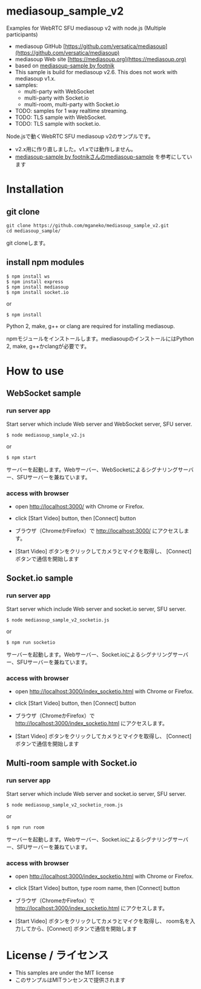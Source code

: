 # mediasoup_sample_v2
Examples for WebRTC SFU mediasoup v2 with node.js (Multiple participants)

* mediasoup GitHub [https://github.com/versatica/mediasoup](https://github.com/versatica/mediasoup)
* mediasoup Web site [https://mediasoup.org](https://mediasoup.org)
* based on [mediasoup-sample by footnik](https://github.com/footniko/mediasoup-sample)
* This sample is build for mediasoup v2.6. This does not work with mediasoup v1.x.
* samples:
  * multi-party with WebSocket
  * multi-party with Socket.io
  * multi-room, multi-party with Socket.io
* TODO: samples for 1 way realtime streaming. 
* TODO: TLS sample with WebSocket. 
* TODO: TLS sample with socket.io.

Node.jsで動くWebRTC SFU mediasoup v2のサンプルです。

* v2.x用に作り直しました。v1.xでは動作しません。
* [mediasoup-sample by footnikさんのmediasoup-sample](https://github.com/footniko/mediasoup-sample) を参考にしています



# Installation

## git clone
```
git clone https://github.com/mganeko/mediasoup_sample_v2.git
cd mediasoup_sample/
```
git cloneします。

## install npm modules

```
$ npm install ws
$ npm install express
$ npm install mediasoup
$ npm install socket.io
```
or
```
$ npm install
```

Python 2, make, g++ or clang are required for installing mediasoup.

npmモジュールをインストールします。mediasoupのインストールにはPython 2, make, g++かclangが必要です。


# How to use

## WebSocket sample

### run server app

Start server which include Web server and WebSocket server, SFU server.

```
$ node mediasoup_sample_v2.js
```
or
```
$ npm start
```

サーバーを起動します。Webサーバー、WebSocketによるシグナリングサーバー、SFUサーバーを兼ねています。


### access with browser

* open [http://localhost:3000/](http://localhost:3000/) with Chrome or Firefox.
* click [Start Video] button, then [Connect] button

* ブラウザ（ChromeかFirefox）で [http://localhost:3000/](http://localhost:3000/) にアクセスします。
* [Start Video] ボタンをクリックしてカメラとマイクを取得し、 [Connect] ボタンで通信を開始します

## Socket.io sample

### run server app

Start server which include Web server and socket.io server, SFU server.

```
$ node mediasoup_sample_v2_socketio.js
```
or
```
$ npm run socketio
```

サーバーを起動します。Webサーバー、Socket.ioによるシグナリングサーバー、SFUサーバーを兼ねています。

### access with browser

* open [http://localhost:3000/index_socketio.html](http://localhost:3000/index_socketio.html) with Chrome or Firefox.
* click [Start Video] button, then [Connect] button

* ブラウザ（ChromeかFirefox）で [http://localhost:3000/index_socketio.html](http://localhost:3000/index_socketio.html) にアクセスします。
* [Start Video] ボタンをクリックしてカメラとマイクを取得し、 [Connect] ボタンで通信を開始します

## Multi-room sample with Socket.io

### run server app

Start server which include Web server and socket.io server, SFU server.

```
$ node mediasoup_sample_v2_socketio_room.js
```
or
```
$ npm run room
```

サーバーを起動します。Webサーバー、Socket.ioによるシグナリングサーバー、SFUサーバーを兼ねています。

### access with browser

* open [http://localhost:3000/index_socketio.html](http://localhost:3000/index_socketio_room.html) with Chrome or Firefox.
* click [Start Video] button, type room name, then [Connect] button

* ブラウザ（ChromeかFirefox）で [http://localhost:3000/index_socketio.html](http://localhost:3000/index_socketio.html) にアクセスします。
* [Start Video] ボタンをクリックしてカメラとマイクを取得し、 room名を入力してから、[Connect] ボタンで通信を開始します

# License / ライセンス

* This samples are under the MIT license
* このサンプルはMITランセンスで提供されます
